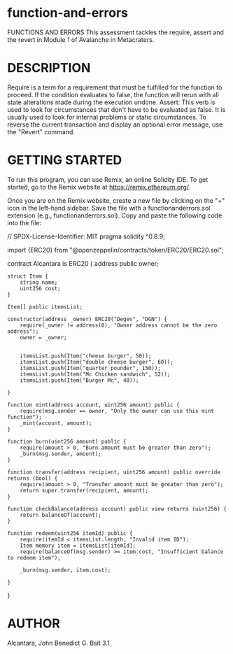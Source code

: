 # function-and-errors

FUNCTIONS AND ERRORS
This assessment tackles the require, assert and the revert in Module 1 of Avalanche in Metacraters.

# DESCRIPTION
Require is a term for a requirement that must be fulfilled for the function to proceed. If the condition evaluates to false, the function will rerun with all state alterations made during the execution undone. Assert: This verb is used to look for circumstances that don't have to be evaluated as false. It is usually used to look for internal problems or static circumstances. To reverse the current transaction and display an optional error message, use the "Revert" command.

# GETTING STARTED
To run this program, you can use Remix, an online Solidity IDE. To get started, go to the Remix website at https://remix.ethereum.org/.

Once you are on the Remix website, create a new file by clicking on the "+" icon in the left-hand sidebar. Save the file with a functionanderrors.sol extension (e.g., functionanderrors.sol). Copy and paste the following code into the file:

// SPDX-License-Identifier: MIT
pragma solidity ^0.8.9;

import {ERC20} from "@openzeppelin/contracts/token/ERC20/ERC20.sol";

contract Alcantara is ERC20 {
    address public owner;

    struct Item {
        string name;
        uint256 cost;
    }

    Item[] public itemsList;

    constructor(address _owner) ERC20("Degen", "DGN") {
        require(_owner != address(0), "Owner address cannot be the zero address");
        owner = _owner;


        itemsList.push(Item("cheese burger", 50));
        itemsList.push(Item("double cheese burger", 60));
        itemsList.push(Item("quarter pounder", 150));
        itemsList.push(Item("Mc Chicken sandwich", 52));
        itemsList.push(Item("Burger Mc", 40));
       
    }

    function mint(address account, uint256 amount) public {
        require(msg.sender == owner, "Only the owner can use this mint function");
        _mint(account, amount);
    }

    function burn(uint256 amount) public {
        require(amount > 0, "Burn amount must be greater than zero");
        _burn(msg.sender, amount);
    }

    function transfer(address recipient, uint256 amount) public override returns (bool) {
        require(amount > 0, "Transfer amount must be greater than zero");
        return super.transfer(recipient, amount);
    }

    function checkBalance(address account) public view returns (uint256) {
        return balanceOf(account);
    }

    function redeem(uint256 itemId) public {
        require(itemId < itemsList.length, "Invalid item ID");
        Item memory item = itemsList[itemId];
        require(balanceOf(msg.sender) >= item.cost, "Insufficient balance to redeem item");

        _burn(msg.sender, item.cost);
       
    }
}
# AUTHOR
Alcantara, John Benedict G. Bsit 3.1
